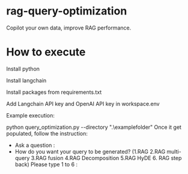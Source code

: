 # rag-query-optimization
Copilot your own data, improve RAG performance.

# How to execute
Install python

Install langchain

Install packages from requirements.txt

Add Langchain API key and OpenAI API key in workspace.env

Example execution:

python query_optimization.py --directory ".\examplefolder"
Once it get populated, follow the instruction:
 - Ask a question : <Your question>
 - How do you want your query to be generated? (1.RAG 2.RAG multi-query 3.RAG fusion 4.RAG Decomposition 5.RAG HyDE 6. RAG step back) Please type 1 to 6 :
 

